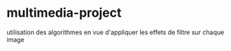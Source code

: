# multimedia-project
utilisation des algorithmes en vue d'appliquer les effets de filtre sur chaque image 
